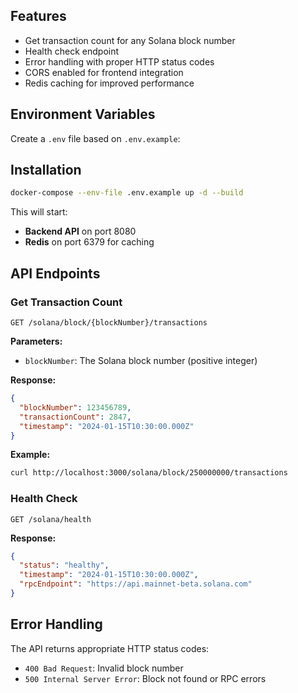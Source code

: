 ## Features

- Get transaction count for any Solana block number
- Health check endpoint
- Error handling with proper HTTP status codes
- CORS enabled for frontend integration
- Redis caching for improved performance

## Environment Variables

Create a `.env` file based on `.env.example`:

## Installation

```bash
docker-compose --env-file .env.example up -d --build
```

This will start:

- **Backend API** on port 8080
- **Redis** on port 6379 for caching

## API Endpoints

### Get Transaction Count

```
GET /solana/block/{blockNumber}/transactions
```

**Parameters:**

- `blockNumber`: The Solana block number (positive integer)

**Response:**

```json
{
  "blockNumber": 123456789,
  "transactionCount": 2847,
  "timestamp": "2024-01-15T10:30:00.000Z"
}
```

**Example:**

```bash
curl http://localhost:3000/solana/block/250000000/transactions
```

### Health Check

```
GET /solana/health
```

**Response:**

```json
{
  "status": "healthy",
  "timestamp": "2024-01-15T10:30:00.000Z",
  "rpcEndpoint": "https://api.mainnet-beta.solana.com"
}
```

## Error Handling

The API returns appropriate HTTP status codes:

- `400 Bad Request`: Invalid block number
- `500 Internal Server Error`: Block not found or RPC errors
